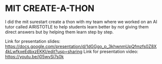 # MIT CREATE-A-THON


I did the mit surestart create a thon with my team where we worked on an AI tutor called AIRISTOTLE to help students learn better by not giving them direct answers but by helping them learn step by step. 

Link for presentation slides: https://docs.google.com/presentation/d/1dGGgo_p_3khwnmUpQfmzfs0Z8X4kLwfkxeEdbxzEKKI/edit?usp=sharing
Link for presentation video:  https://youtu.be/j05wvSi7s0k
